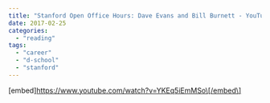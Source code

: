 ```yaml
---
title: "Stanford Open Office Hours: Dave Evans and Bill Burnett - YouTube"
date: 2017-02-25
categories: 
  - "reading"
tags: 
  - "career"
  - "d-school"
  - "stanford"
---
```


\[embed\]https://www.youtube.com/watch?v=YKEq5iEmMSo\[/embed\]
